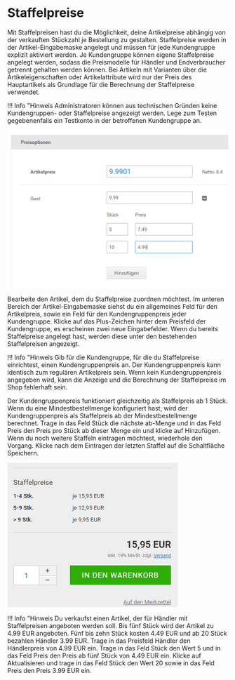 # Staffelpreise 

Mit Staffelpreisen hast du die Möglichkeit, deine Artikelpreise abhängig von der verkauften Stückzahl je Bestellung zu gestalten. Staffelpreise werden in der Artikel-Eingabemaske angelegt und müssen für jede Kundengruppe explizit aktiviert werden. Je Kundengruppe können eigene Staffelpreise angelegt werden, sodass die Preismodelle für Händler und Endverbraucher getrennt gehalten werden können. Bei Artikeln mit Varianten über die Artikeleigenschaften oder Artikelattribute wird nur der Preis des Hauptartikels als Grundlage für die Berechnung der Staffelpreise verwendet.

!!! Info "Hinweis
	 Administratoren können aus technischen Gründen keine Kundengruppen- oder Staffelpreise angezeigt werden. Lege zum Testen gegebenenfalls ein Testkonto in der betroffenen Kundengruppe an.

![](Bilder/Abb100_StaffelpreiseEintragen.png "Staffelpreise eintragen")

Bearbeite den Artikel, dem du Staffelpreise zuordnen möchtest. Im unteren Bereich der Artikel-Eingabemaske siehst du ein allgemeines Feld für den Artikelpreis, sowie ein Feld für den Kundengruppenpreis jeder Kundengruppe. Klicke auf das Plus-Zeichen hinter dem Preisfeld der Kundengruppe, es erscheinen zwei neue Eingabefelder. Wenn du bereits Staffelpreise angelegt hast, werden diese unter den bestehenden Staffelpreisen angezeigt.

!!! Info "Hinweis
	 Gib für die Kundengruppe, für die du Staffelpreise einrichtest, einen Kundengruppenpreis an. Der Kundengruppenpreis kann identisch zum regulären Artikelpreis sein. Wenn kein Kundengruppenpreis angegeben wird, kann die Anzeige und die Berechnung der Staffelpreise im Shop fehlerhaft sein.

Der Kundengruppenpreis funktioniert gleichzeitig als Staffelpreis ab 1 Stück. Wenn du eine Mindestbestellmenge konfiguriert hast, wird der Kundengruppenpreis als Staffelpreis ab der Mindestbestellmenge berechnet. Trage in das Feld Stück die nächste ab-Menge und in das Feld Preis den Preis pro Stück ab dieser Menge ein und klicke auf Hinzufügen. Wenn du noch weitere Staffeln eintragen möchtest, wiederhole den Vorgang. Klicke nach dem Eintragen der letzten Staffel auf die Schaltfläche Speichern.

![](Bilder/Abb101_StaffelpreiseInDerShopansicht.PNG "Staffelpreise in der Shopansicht")

!!! Info "Hinweis
	 Du verkaufst einen Artikel, der für Händler mit Staffelpreisen angeboten werden soll. Bis fünf Stück wird der Artikel zu 4.99 EUR angeboten. Fünf bis zehn Stück kosten 4.49 EUR und ab 20 Stück bezahlen Händler 3.99 EUR. Trage in das Preisfeld Händler den Händlerpreis von 4.99 EUR ein. Trage in das Feld Stück den Wert 5 und in das Feld Preis den Preis ab fünf Stück von 4.49 EUR ein. Klicke auf Aktualisieren und trage in das Feld Stück den Wert 20 sowie in das Feld Preis den Preis 3.99 EUR ein.



